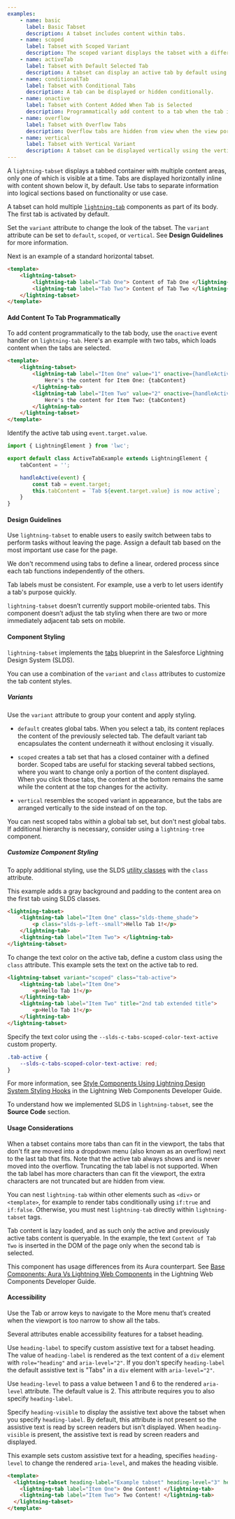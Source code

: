 ```yaml
---
examples:
    - name: basic
      label: Basic Tabset
      description: A tabset includes content within tabs.
    - name: scoped
      label: Tabset with Scoped Variant
      description: The scoped variant displays the tabset with a different visual styling than the default.
    - name: activeTab
      label: Tabset with Default Selected Tab
      description: A tabset can display an active tab by default using the active-tab-value attribute.
    - name: conditionalTab
      label: Tabset with Conditional Tabs
      description: A tab can be displayed or hidden conditionally.
    - name: onactive
      label: Tabset with Content Added When Tab is Selected
      description: Programmatically add content to a tab when the tab is selected. Tab's content is a message with the selected tab's value.
    - name: overflow
      label: Tabset with Overflow Tabs
      description: Overflow tabs are hidden from view when the view port is not wide enough. Overflow tabs are grouped in a dropdown menu labelled "More".
    - name: vertical
      label: Tabset with Vertical Variant
      description: A tabset can be displayed vertically using the vertical variant.
---
```


A `lightning-tabset` displays a tabbed container with multiple content areas,
only one of which is visible at a time. Tabs are displayed horizontally inline
with content shown below it, by default. Use tabs to separate information into logical sections based on functionality or use case.

A tabset can hold multiple [`lightning-tab`](bundle/lightning-tab/documentation) components as part of its body. The first tab is activated by default.

Set the `variant` attribute to change the look of the tabset. The `variant` attribute can be set to `default`, `scoped`, or `vertical`. See **Design Guidelines** for more information.

Next is an example of a standard horizontal tabset.

```html
<template>
    <lightning-tabset>
        <lightning-tab label="Tab One"> Content of Tab One </lightning-tab>
        <lightning-tab label="Tab Two"> Content of Tab Two </lightning-tab>
    </lightning-tabset>
</template>
```

#### Add Content To Tab Programmatically

To add content programmatically to the tab body, use the `onactive` event handler on `lightning-tab`.
Here's an example with two tabs, which loads content when the tabs are selected.

```html
<template>
    <lightning-tabset>
        <lightning-tab label="Item One" value="1" onactive={handleActive}>
            Here's the content for Item One: {tabContent}
        </lightning-tab>
        <lightning-tab label="Item Two" value="2" onactive={handleActive}>
            Here's the content for Item Two: {tabContent}
        </lightning-tab>
    </lightning-tabset>
</template>
```

Identify the active tab using `event.target.value`.

```javascript
import { LightningElement } from 'lwc';

export default class ActiveTabExample extends LightningElement {
    tabContent = '';

    handleActive(event) {
        const tab = event.target;
        this.tabContent = `Tab ${event.target.value} is now active`;
    }
}
```

#### Design Guidelines

Use `lightning-tabset` to enable users to easily switch between tabs to perform tasks without leaving the page. Assign a default tab based on the most important use case for the page.

We don't recommend using tabs to define a linear, ordered process since each tab functions independently of the others.

Tab labels must be consistent. For example, use a verb to let users identify a tab's purpose quickly.

`lightning-tabset` doesn’t currently support mobile-oriented tabs. This component doesn’t adjust the tab styling when there are two or more immediately adjacent tab sets on mobile.

#### Component Styling

`lightning-tabset` implements the
[tabs](https://www.lightningdesignsystem.com/components/tabs/) blueprint in the
Salesforce Lightning Design System (SLDS).

You can use a combination of the `variant` and `class` attributes to customize the tab content styles.

##### Variants

Use the `variant` attribute to group your content and apply styling.

-   `default` creates global tabs. When you select a tab, its content replaces the content of the previously selected tab. The default variant tab encapsulates the content underneath it without enclosing it visually.

-   `scoped` creates a tab set that has a closed container with a defined border. Scoped tabs are useful for stacking several tabbed sections, where you want to change only a portion of the content displayed. When you click those tabs, the content at the bottom remains the same while the content at the top changes for the activity.

-   `vertical` resembles the scoped variant in appearance, but the tabs are arranged vertically to the side instead of on the top.

You can nest scoped tabs within a global tab set, but don't nest global tabs. If additional hierarchy is necessary, consider using a `lightning-tree` component.

##### Customize Component Styling

To apply additional styling, use the SLDS [utility classes](https://www.lightningdesignsystem.com/utilities/alignment) with the `class` attribute.

This example adds a gray background and padding to the content area on the first tab using SLDS classes.

```html
<lightning-tabset>
    <lightning-tab label="Item One" class="slds-theme_shade">
        <p class="slds-p-left--small">Hello Tab 1!</p>
    </lightning-tab>
    <lightning-tab label="Item Two"> </lightning-tab>
</lightning-tabset>
```

To change the text color on the active tab, define a custom class using the `class` attribute. This example sets the text on the active tab to red.

```html
<lightning-tabset variant="scoped" class="tab-active">
    <lightning-tab label="Item One">
        <p>Hello Tab 1!</p>
    </lightning-tab>
    <lightning-tab label="Item Two" title="2nd tab extended title">
        <p>Hello Tab 1!</p>
    </lightning-tab>
</lightning-tabset>
```

Specify the text color using the `--slds-c-tabs-scoped-color-text-active` custom property.

```css
.tab-active {
    --slds-c-tabs-scoped-color-text-active: red;
}
```

For more information, see [Style Components Using Lightning Design System Styling Hooks](https://developer.salesforce.com/docs/platform/lwc/guide/create-components-css-custom-properties) in the Lightning Web Components Developer Guide.

To understand how we implemented SLDS in `lightning-tabset`, see the **Source Code** section.

#### Usage Considerations

When a tabset contains more tabs than can fit in the viewport, the tabs that don't fit are moved into a dropdown menu (also known as an overflow) next to the last tab that fits. Note that the active tab always shows and is never moved into the overflow. Truncating the tab label is not supported. When the tab label has more characters than can fit the viewport, the extra characters are not truncated but are hidden from view.

You can nest `lightning-tab` within other elements such as `<div>` or `<template>`, for example to render tabs conditionally using `if:true` and `if:false`. Otherwise, you must nest
`lightning-tab` directly within `lightning-tabset` tags.

Tab content is lazy loaded, and as such only the active and previously
active tabs content is queryable. In the example, the text `Content of Tab Two` is inserted in the DOM of the page only when the second tab is selected.

This component has usage differences from its Aura counterpart. See [Base Components: Aura Vs Lightning Web Components](https://developer.salesforce.com/docs/platform/lwc/guide/migrate-map-aura-lwc-components) in the Lightning Web Components Developer Guide.

#### Accessibility

Use the Tab or arrow keys to navigate to the More menu that’s created when the viewport is too narrow to show all the tabs.

Several attributes enable accessibility features for a tabset heading.

Use `heading-label` to specify custom assistive text for a tabset heading. The value of `heading-label` is rendered as the text content of a `div` element with `role="heading"` and `aria-level="2"`. If you don't specify `heading-label` the default assistive text is "Tabs" in a `div` element with `aria-level="2"`.

Use `heading-level` to pass a value between 1 and 6 to the rendered `aria-level` attribute. The default value is 2. This attribute requires you to also specify `heading-label`.

Specify `heading-visible` to display the assistive text above the tabset when you specify `heading-label`. By default, this attribute is not present so the assistive text is read by screen readers but isn't displayed. When `heading-visible` is present, the assistive text is read by screen readers and displayed.

This example sets custom assistive text for a heading, specifies `heading-level` to change the rendered `aria-level`, and makes the heading visible.

```html
<template>
  <lightning-tabset heading-label="Example tabset" heading-level="3" heading-visible>
    <lightning-tab label="Item One"> One Content! </lightning-tab>
    <lightning-tab label="Item Two"> Two Content! </lightning-tab>
  </lightning-tabset>
</template>
```
